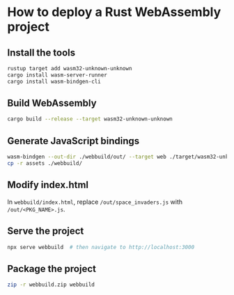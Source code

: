 
# How to deploy a Rust WebAssembly project

## Install the tools

```bash
rustup target add wasm32-unknown-unknown
cargo install wasm-server-runner
cargo install wasm-bindgen-cli
```

## Build WebAssembly

```bash
cargo build --release --target wasm32-unknown-unknown
```

## Generate JavaScript bindings

```bash
wasm-bindgen --out-dir ./webbuild/out/ --target web ./target/wasm32-unknown-unknown/release/space_invaders.wasm
cp -r assets ./webbuild/
```

## Modify index.html

In `webbuild/index.html`, replace `/out/space_invaders.js` with `/out/<PKG_NAME>.js`.

## Serve the project

```bash
npx serve webbuild  # then navigate to http://localhost:3000
```
## Package the project

```bash
zip -r webbuild.zip webbuild
```
